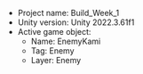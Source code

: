 <!-- UNITY CODE ASSIST INSTRUCTIONS START -->
- Project name: Build_Week_1
- Unity version: Unity 2022.3.61f1
- Active game object:
  - Name: EnemyKami
  - Tag: Enemy
  - Layer: Enemy
<!-- UNITY CODE ASSIST INSTRUCTIONS END -->